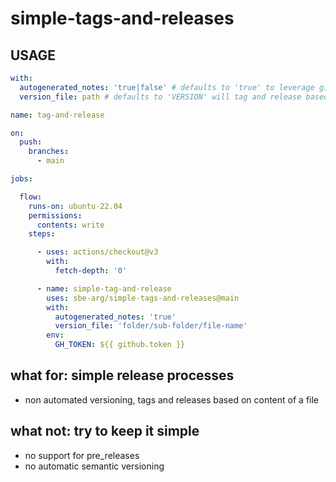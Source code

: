 # simple-tags-and-releases

## USAGE

```yaml
with:
  autogenerated_notes: 'true|false' # defaults to 'true' to leverage github autogenerated notes in the release
  version_file: path # defaults to 'VERSION' will tag and release based on the contents of the file such as 'v1.2.3'
```

```yaml
name: tag-and-release

on:
  push:
    branches:
      - main

jobs:

  flow:
    runs-on: ubuntu-22.04
    permissions:
      contents: write
    steps:

      - uses: actions/checkout@v3
        with:
          fetch-depth: '0'

      - name: simple-tag-and-release
        uses: sbe-arg/simple-tags-and-releases@main
        with:
          autogenerated_notes: 'true'
          version_file: 'folder/sub-folder/file-name'
        env:
          GH_TOKEN: ${{ github.token }}
```

## what for: simple release processes

- non automated versioning, tags and releases based on content of a file

## what not: try to keep it simple

- no support for pre_releases
- no automatic semantic versioning

